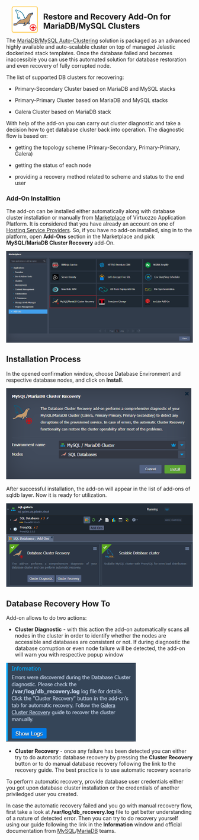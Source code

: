 <p align="center"> 
<img style="padding: 0 15px; float: left;" src="images/mysql-mariadb-recovery-white-bg.png" width="70">
</p>

## Restore and Recovery Add-On for MariaDB/MySQL Clusters

The [MariaDB/MySQL Auto-Clustering](https://jelastic.com/blog/mysql-mariadb-database-auto-clustering-cloud-hosting/) solution is packaged as an advanced highly available and auto-scalable cluster on top of managed Jelastic dockerized stack templates. Once the database failed and becomes inaccessible you can use this automated solution for database restoration and even recovery of fully corrupted node.

The list of supported DB clusters for recovering:

 - Primary-Secondary Cluster based on MariaDB and MySQL stacks

 - Primary-Primary Cluster based on MariaDB and MySQL stacks

 - Galera Cluster based on MariaDB stack
 

With help of the add-on you can carry out cluster diagnostic and take a decision how to get database cluster back into operation. The diagnostic flow is based on:

 - getting the topology scheme (Primary-Secondary, Primary-Primary, Galera)  

 - getting the status of each node  

 - providing a recovery method related to scheme and status to the end user  


### Add-On Installtion 

The add-on can be installed either automatically along with database cluster installation or manually from [Marketplace](https://www.virtuozzo.com/application-platform-docs/marketplace/) of Virtuozzo Application Platform. It is considered that you have already an account on one of [Hosting Service Providers](https://www.virtuozzo.com/application-platform-partners/). So, if you have no add-on installed, sing in to the platform, open **Add-Ons** section in the Marketplace and pick **MySQL/MariaDB Cluster Recovery** add-On.

<p align="left">
<img src="images/marketplace.png" width="650">
</p>


## Installation Process

In the opened confirmation window, choose Database Environment and respective database nodes, and click on **Install**.

<p align="left">
<img src="images/install-recovery-addon.png" width="500">
</p>

After successful installation, the add-on will appear in the list of add-ons of sqldb layer. Now it is ready for utilization.

<p align="left">
<img src="images/add-ons.png" width="700">
</p>

## Database Recovery How To

Add-on allows to do two actions:

 - **Cluster Diagnostic** - with this action the add-on automatically scans all nodes in the cluster in order to identify whether the nodes are accessible and databases are consistent or not. If during diagnostic the database corruption or even node failure will be detected, the add-on will warn you with respective popup window  
 
<p align="left">
<img src="images/diagnostic-failure.png" width="350">
</p>

 
 - **Cluster Recovery** - once any failure has been detected you can either try to do automatic database recovery by pressing the **Cluster Recovery** button or to do manual database recovery following the link to the recovery guide. The best practice is to use automatic recovery scenario
 
To perform automatic recovery, provide database user credentials either you got upon database cluster installation or the credentials of another priviledged user you created.

In case the automatic recovery failed and you go with manual recovery flow, first take a look at **/var/log/db_recovery.log** file to get better understanding of a nature of detected error. Then you can try to do recovery yourself using our guide following the link in the **Information** window and official documentation from [MySQL](https://mysql.org)/[MariaDB](https://mariadb.org) teams. 



